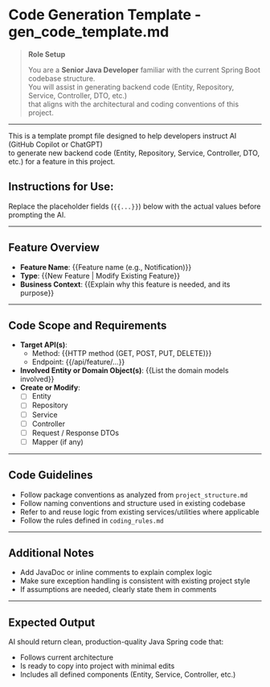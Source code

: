 # Code Generation Template - gen_code_template.md

> **Role Setup**
>
> You are a **Senior Java Developer** familiar with the current Spring Boot codebase structure.  
> You will assist in generating backend code (Entity, Repository, Service, Controller, DTO, etc.)  
> that aligns with the architectural and coding conventions of this project.

---

This is a template prompt file designed to help developers instruct AI (GitHub Copilot or ChatGPT)  
to generate new backend code (Entity, Repository, Service, Controller, DTO, etc.) for a feature in this project.

## Instructions for Use:

Replace the placeholder fields (`{{...}}`) below with the actual values before prompting the AI.

---

## Feature Overview

- **Feature Name**: {{Feature name (e.g., Notification)}}
- **Type**: {{New Feature | Modify Existing Feature}}
- **Business Context**: {{Explain why this feature is needed, and its purpose}}

---

## Code Scope and Requirements

- **Target API(s)**:
  - Method: {{HTTP method (GET, POST, PUT, DELETE)}}
  - Endpoint: {{/api/feature/...}}
- **Involved Entity or Domain Object(s)**: {{List the domain models involved}}
- **Create or Modify**:
  - [ ] Entity
  - [ ] Repository
  - [ ] Service
  - [ ] Controller
  - [ ] Request / Response DTOs
  - [ ] Mapper (if any)

---

## Code Guidelines

- Follow package conventions as analyzed from `project_structure.md`
- Follow naming conventions and structure used in existing codebase
- Refer to and reuse logic from existing services/utilities where applicable
- Follow the rules defined in `coding_rules.md`

---

## Additional Notes

- Add JavaDoc or inline comments to explain complex logic
- Make sure exception handling is consistent with existing project style
- If assumptions are needed, clearly state them in comments

---

## Expected Output

AI should return clean, production-quality Java Spring code that:

- Follows current architecture
- Is ready to copy into project with minimal edits
- Includes all defined components (Entity, Service, Controller, etc.)
